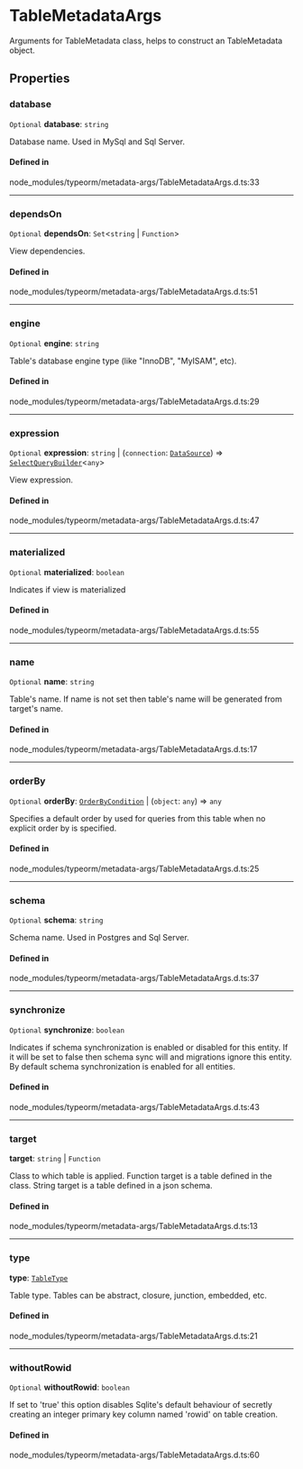 # TableMetadataArgs

Arguments for TableMetadata class, helps to construct an TableMetadata object.

## Properties

### database

 `Optional` **database**: `string`

Database name. Used in MySql and Sql Server.

#### Defined in

node_modules/typeorm/metadata-args/TableMetadataArgs.d.ts:33

___

### dependsOn

 `Optional` **dependsOn**: `Set`<`string` \| `Function`\>

View dependencies.

#### Defined in

node_modules/typeorm/metadata-args/TableMetadataArgs.d.ts:51

___

### engine

 `Optional` **engine**: `string`

Table's database engine type (like "InnoDB", "MyISAM", etc).

#### Defined in

node_modules/typeorm/metadata-args/TableMetadataArgs.d.ts:29

___

### expression

 `Optional` **expression**: `string` \| (`connection`: [`DataSource`](../classes/DataSource.md)) => [`SelectQueryBuilder`](../classes/SelectQueryBuilder.md)<`any`\>

View expression.

#### Defined in

node_modules/typeorm/metadata-args/TableMetadataArgs.d.ts:47

___

### materialized

 `Optional` **materialized**: `boolean`

Indicates if view is materialized

#### Defined in

node_modules/typeorm/metadata-args/TableMetadataArgs.d.ts:55

___

### name

 `Optional` **name**: `string`

Table's name. If name is not set then table's name will be generated from target's name.

#### Defined in

node_modules/typeorm/metadata-args/TableMetadataArgs.d.ts:17

___

### orderBy

 `Optional` **orderBy**: [`OrderByCondition`](../types/OrderByCondition.md) \| (`object`: `any`) => `any`

Specifies a default order by used for queries from this table when no explicit order by is specified.

#### Defined in

node_modules/typeorm/metadata-args/TableMetadataArgs.d.ts:25

___

### schema

 `Optional` **schema**: `string`

Schema name. Used in Postgres and Sql Server.

#### Defined in

node_modules/typeorm/metadata-args/TableMetadataArgs.d.ts:37

___

### synchronize

 `Optional` **synchronize**: `boolean`

Indicates if schema synchronization is enabled or disabled for this entity.
If it will be set to false then schema sync will and migrations ignore this entity.
By default schema synchronization is enabled for all entities.

#### Defined in

node_modules/typeorm/metadata-args/TableMetadataArgs.d.ts:43

___

### target

 **target**: `string` \| `Function`

Class to which table is applied.
Function target is a table defined in the class.
String target is a table defined in a json schema.

#### Defined in

node_modules/typeorm/metadata-args/TableMetadataArgs.d.ts:13

___

### type

 **type**: [`TableType`](../types/TableType.md)

Table type. Tables can be abstract, closure, junction, embedded, etc.

#### Defined in

node_modules/typeorm/metadata-args/TableMetadataArgs.d.ts:21

___

### withoutRowid

 `Optional` **withoutRowid**: `boolean`

If set to 'true' this option disables Sqlite's default behaviour of secretly creating
an integer primary key column named 'rowid' on table creation.

#### Defined in

node_modules/typeorm/metadata-args/TableMetadataArgs.d.ts:60
